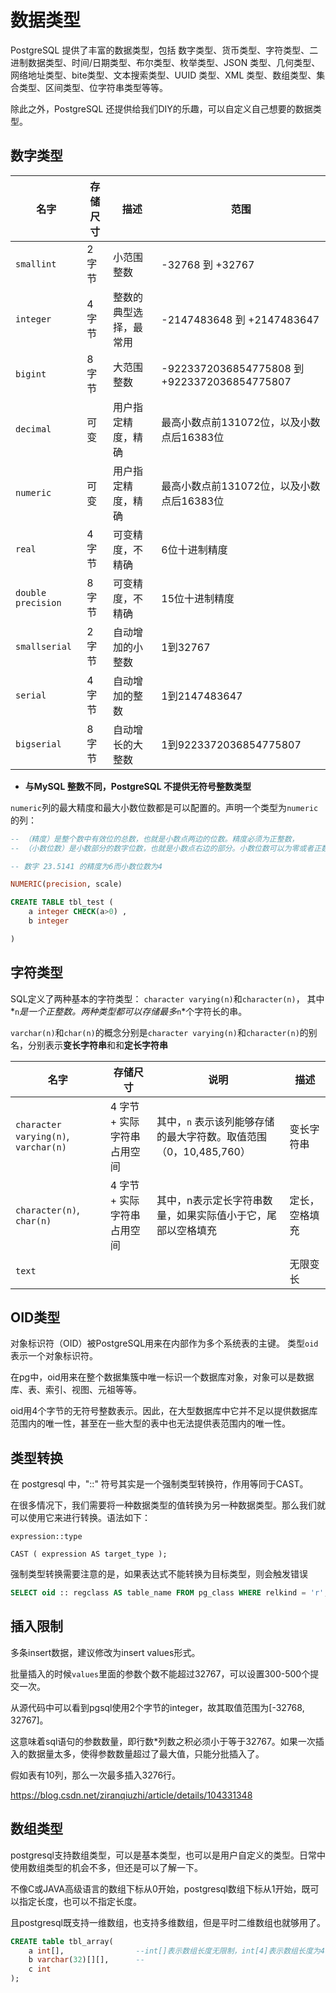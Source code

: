 # 数据类型


PostgreSQL 提供了丰富的数据类型，包括 数字类型、货币类型、字符类型、二进制数据类型、时间/日期类型、布尔类型、枚举类型、JSON 类型、几何类型、网络地址类型、bite类型、文本搜索类型、UUID 类型、XML 类型、数组类型、集合类型、区间类型、位字符串类型等等。

除此之外，PostgreSQL 还提供给我们DIY的乐趣，可以自定义自己想要的数据类型。







## 数字类型



| 名字               | 存储尺寸 | 描述                   | 范围                                         |
| ------------------ | -------- | ---------------------- | -------------------------------------------- |
| `smallint`         | 2字节    | 小范围整数             | -32768   到 +32767                           |
| `integer`          | 4字节    | 整数的典型选择，最常用 | -2147483648 到 +2147483647                   |
| `bigint`           | 8字节    | 大范围整数             | -9223372036854775808 到 +9223372036854775807 |
| `decimal`          | 可变     | 用户指定精度，精确     | 最高小数点前131072位，以及小数点后16383位    |
| `numeric`          | 可变     | 用户指定精度，精确     | 最高小数点前131072位，以及小数点后16383位    |
| `real`             | 4字节    | 可变精度，不精确       | 6位十进制精度                                |
| `double precision` | 8字节    | 可变精度，不精确       | 15位十进制精度                               |
| `smallserial`      | 2字节    | 自动增加的小整数       | 1到32767                                     |
| `serial`           | 4字节    | 自动增加的整数         | 1到2147483647                                |
| `bigserial`        | 8字节    | 自动增长的大整数       | 1到9223372036854775807                       |


- **与MySQL 整数不同，PostgreSQL 不提供无符号整数类型**


`numeric`列的最大精度和最大小数位数都是可以配置的。声明一个类型为`numeric`的列：

```SQL
-- （精度）是整个数中有效位的总数，也就是小数点两边的位数。精度必须为正整数，
-- （小数位数）是小数部分的数字位数，也就是小数点右边的部分。小数位数可以为零或者正数

-- 数字 23.5141 的精度为6而小数位数为4

NUMERIC(precision, scale)

CREATE TABLE tbl_test (
    a integer CHECK(a>0) ,
    b integer 

)

```





## 字符类型



SQL定义了两种基本的字符类型： `character varying(n)`和`character(n)`， 其中*`n`*是一个正整数。两种类型都可以存储最多*`n`*个字符长的串。

`varchar(n)`和`char(n)`的概念分别是`character varying(n)`和`character(n)`的别名，分别表示**变长字符串**和和**定长字符串**



| 名字                                 | 存储尺寸                    | 说明                                                         | 描述           |
| ------------------------------------ | --------------------------- | ------------------------------------------------------------ | -------------- |
| `character varying(n)`, `varchar(n)` | 4 字节 + 实际字符串占用空间 | 其中，`n` 表示该列能够存储的最大字符数。取值范围（0，10,485,760） | 变长字符串     |
| `character(n)`, `char(n)`            | 4 字节 + 实际字符串占用空间 | 其中，n表示定长字符串数量，如果实际值小于它，尾部以空格填充  | 定长，空格填充 |
| `text`                               |                             |                                                              | 无限变长       |





## OID类型

对象标识符（OID）被PostgreSQL用来在内部作为多个系统表的主键。 类型`oid`表示一个对象标识符。



在pg中，oid用来在整个数据集簇中唯一标识一个数据库对象，对象可以是数据库、表、索引、视图、元祖等等。



oid用4个字节的无符号整数表示。因此，在大型数据库中它并不足以提供数据库范围内的唯一性，甚至在一些大型的表中也无法提供表范围内的唯一性。



## 类型转换





在 postgresql 中，"::" 符号其实是一个强制类型转换符，作用等同于CAST。

在很多情况下，我们需要将一种数据类型的值转换为另一种数据类型。那么我们就可以使用它来进行转换。语法如下：

```
expression::type

CAST ( expression AS target_type );
```

强制类型转换需要注意的是，如果表达式不能转换为目标类型，则会触发错误





```sql
SELECT oid :: regclass AS table_name FROM pg_class WHERE relkind = 'r';
```




## 插入限制

多条insert数据，建议修改为insert values形式。

批量插入的时候`values`里面的参数个数不能超过32767，可以设置300-500个提交一次。


从源代码中可以看到pgsql使用2个字节的integer，故其取值范围为[-32768, 32767]。

这意味着sql语句的参数数量，即行数*列数之积必须小于等于32767。如果一次插入的数据量太多，使得参数数量超过了最大值，只能分批插入了。

假如表有10列，那么一次最多插入3276行。

https://blog.csdn.net/ziranqiuzhi/article/details/104331348



## 数组类型

postgresql支持数组类型，可以是基本类型，也可以是用户自定义的类型。日常中使用数组类型的机会不多，但还是可以了解一下。

不像C或JAVA高级语言的数组下标从0开始，postgresql数组下标从1开始，既可以指定长度，也可以不指定长度。

且postgresql既支持一维数组，也支持多维数组，但是平时二维数组也就够用了。


```SQL
CREATE table tbl_array(
	a int[],                --int[]表示数组长度无限制，int[4]表示数组长度为4.
	b varchar(32)[][],      -- 
	c int
);


```